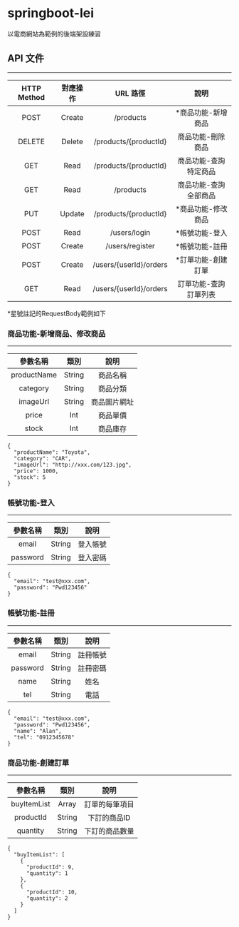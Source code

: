 # springboot-lei

以電商網站為範例的後端架設練習

## API 文件
___
| HTTP Method |  對應操作  |         URL 路徑         |     說明      |
|:-----------:|:------:|:----------------------:|:-----------:|
|    POST     | Create |       /products        | *商品功能-新增商品  |
|   DELETE    | Delete | /products/{productId}  |  商品功能-刪除商品  |
|     GET     |  Read  | /products/{productId}  | 商品功能-查詢特定商品 |
|     GET     |  Read  |       /products        | 商品功能-查詢全部商品 |
|     PUT     | Update | /products/{productId}  | *商品功能-修改商品  |
|    POST     |  Read  |      /users/login      |  *帳號功能-登入   |
|    POST     | Create |    /users/register     |  *帳號功能-註冊   |
|    POST     | Create | /users/{userId}/orders | *訂單功能-創建訂單  |
|     GET     |  Read  | /users/{userId}/orders | 訂單功能-查詢訂單列表 |

*星號註記的RequestBody範例如下

### 商品功能-新增商品、修改商品
___
|    參數名稱     |   類別   |   說明   |
|:-----------:|:------:|:------:|
| productName | String |  商品名稱  |
|  category   | String |  商品分類  |
|  imageUrl   | String | 商品圖片網址 |
|    price    |  Int   |  商品單價  |
|    stock    |  Int   |  商品庫存  |

    {
      "productName": "Toyota",
      "category": "CAR",
      "imageUrl": "http://xxx.com/123.jpg",
      "price": 1000,
      "stock": 5  
    }

### 帳號功能-登入
___
|    參數名稱     |   類別   |   說明   |
|:-----------:|:------:|:------:|
| email | String |  登入帳號  |
|  password   | String |  登入密碼  |
    {
      "email": "test@xxx.com",
      "password": "Pwd123456"
    }

### 帳號功能-註冊
___
|    參數名稱     |   類別   |  說明  |
|:-----------:|:------:|:----:|
| email | String | 註冊帳號 |
|  password   | String | 註冊密碼 |
|  name   | String |  姓名  |
|    tel    |  String   |  電話  |

    {
      "email": "test@xxx.com",
      "password": "Pwd123456",
      "name": "Alan",
      "tel": "0912345678"
    }

### 商品功能-創建訂單
___
|    參數名稱     |   類別   |    說明    |
|:-----------:|:------:|:--------:|
| buyItemList | Array  | 訂單的每筆項目  |
|  productId   | String | 下訂的商品ID  |
|  quantity   | String | 下訂的商品數量  |

    {
      "buyItemList": [
        {
          "productId": 9,
          "quantity": 1
        },
        {
          "productId": 10,
          "quantity": 2
        }
      ]
    }
